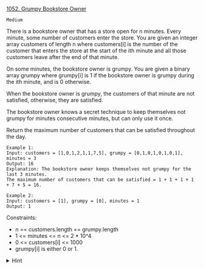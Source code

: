 [1052. Grumpy Bookstore Owner](https://leetcode.com/problems/grumpy-bookstore-owner/description/)

`Medium`

There is a bookstore owner that has a store open for n minutes. Every minute, some number of customers enter the store. You are given an integer array customers of length n where customers[i] is the number of the customer that enters the store at the start of the ith minute and all those customers leave after the end of that minute.

On some minutes, the bookstore owner is grumpy. You are given a binary array grumpy where grumpy[i] is 1 if the bookstore owner is grumpy during the ith minute, and is 0 otherwise.

When the bookstore owner is grumpy, the customers of that minute are not satisfied, otherwise, they are satisfied.

The bookstore owner knows a secret technique to keep themselves not grumpy for minutes consecutive minutes, but can only use it once.

Return the maximum number of customers that can be satisfied throughout the day.

```
Example 1:
Input: customers = [1,0,1,2,1,1,7,5], grumpy = [0,1,0,1,0,1,0,1], minutes = 3
Output: 16
Explanation: The bookstore owner keeps themselves not grumpy for the last 3 minutes. 
The maximum number of customers that can be satisfied = 1 + 1 + 1 + 1 + 7 + 5 = 16.

Example 2:
Input: customers = [1], grumpy = [0], minutes = 1
Output: 1
``` 

Constraints:

- n == customers.length == grumpy.length
- 1 <= minutes <= n <= 2 * 10^4
- 0 <= customers[i] <= 1000
- grumpy[i] is either 0 or 1.

<details>
<summary>Hint</summary>

Say the store owner uses their power in minute 1 to X and we have some answer A. If they instead use their power from minute 2 to X+1, we only have to use data from minutes 1, 2, X and X+1 to update our answer A.

</details>